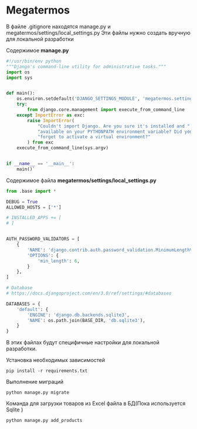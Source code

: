 # Megatermos

В файле .gitignore находятся manage.py и megatermos/settings/local_settings.py 
Эти файлы нужно создать вручную для локальной разработки

Содержимое **manage.py**
```python
#!/usr/bin/env python
"""Django's command-line utility for administrative tasks."""
import os
import sys


def main():
    os.environ.setdefault('DJANGO_SETTINGS_MODULE', 'megatermos.settings.local_settings')
    try:
        from django.core.management import execute_from_command_line
    except ImportError as exc:
        raise ImportError(
            "Couldn't import Django. Are you sure it's installed and "
            "available on your PYTHONPATH environment variable? Did you "
            "forget to activate a virtual environment?"
        ) from exc
    execute_from_command_line(sys.argv)


if __name__ == '__main__':
    main()`
```

Содержимое файла **megatermos/settings/local_settings.py**
```python
from .base import *

DEBUG = True
ALLOWED_HOSTS = ['*']

# INSTALLED_APPS += [
# ]


AUTH_PASSWORD_VALIDATORS = [
    {
        'NAME': 'django.contrib.auth.password_validation.MinimumLengthValidator',
        'OPTIONS': {
            'min_length': 6,
        }
    },
]

# Database
# https://docs.djangoproject.com/en/3.0/ref/settings/#databases

DATABASES = {
    'default': {
        'ENGINE': 'django.db.backends.sqlite3',
        'NAME': os.path.join(BASE_DIR, 'db.sqlite3'),
    }
}
```
В этих файлах будут специфичные настройки для локальной разработки. 


Установка необходимых зависимостей

`pip install -r requirements.txt`

Выполнение миграций
 
`python manage.py migrate`

Команда для загрузки товаров из Excel файла в БД(Пока используется Sqlite )

`python manage.py add_products`





